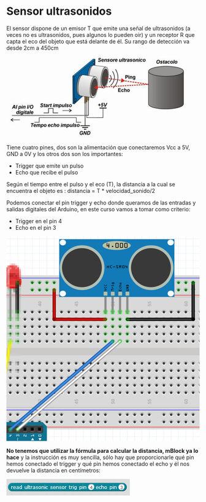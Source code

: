 
# Sensor ultrasonidos

El sensor dispone de un emisor T que emite una señal de ultrasonidos (a veces no es ultrasonidos, pues algunos lo pueden oir) y un receptor R que capta el eco del objeto que está delante de él. Su rango de detección va desde 2cm a 450cm

<img width="468" height="211" src="img/sr04.jpg" />

Tiene cuatro pines, dos son la alimentación que conectaremos Vcc a 5V, GND a 0V y los otros dos son los importantes:

- Trigger que emite un pulso
- Echo que recibe el pulso

Según el tiempo entre el pulso y el eco (T), la distancia a la cual se encuentra el objeto es : distancia = T * velocidad_sonido/2

Podemos conectar el pin trigger y echo donde queramos de las entradas y salidas digitales del Arduino, en este curso vamos a tomar como criterio:

- Trigger en el pin 4
- Echo en el pin 3

<img width="504" height="533" src="img/conexionUS.png" />

**No tenemos que utilizar la fórmula para calcular la distancia, mBlock ya lo hace** y la instrucción es muy sencilla, sólo hay que proporcionarle qué pin hemos conectado el trigger y qué pin hemos conectado el echo y él nos devuelve la distancia en centímetros:

<img width="322" height="43" src="img/instruccionUS.png" />

